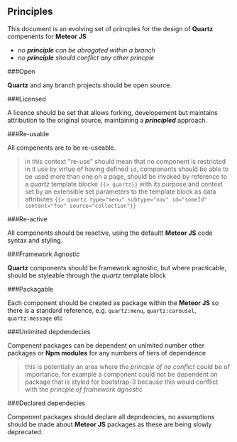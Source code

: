 ## Principles

This document is an evolving set of princples for the design of **Quartz** compenents for **Meteor JS**

  - *no __principle__ can be abrogated within a branch*
  - *no __principle__ should conflict any other princple* 

###Open

**Quartz** and any branch projects should be open source.

###Licensed

A licence should be set that allows forking, developement but maintains attribution to the original source, maintaining a **_principled_** approach.

###Re-usable

All compenents are to be re-useable.
> in this context "re-use" should mean that no component is restricted in it use by virtue of having defined `id`, components should be able to be used more than one on a page, should be invoked by reference to a *quartz* template blocke `{{> quartz}}` with its purpose and context set by an extensible set parameters to the template block as data attributes `{{> quartz type="menu" subtype="nav" id="someId" content="foo" source="collection"}}`

###Re-active

All components should be reactive, using the defaultt **Meteor JS** code syntax and styling. 

###Framework Agnostic

**Quartz** components should be framework agnostic, but where practicable, should be styleable through the *quartz* template block

###Packagable

Each component should be created as package within the **Meteor JS** so there is a standard reference, e.g. `quartz:menu`, `quartz:carousel`, `quartz:message` etc

###Unlimited depdendecies

Compenent packages can be dependent on unlmited number other packages or **Npm modules** for any numbers of tiers of dependence
> this is potentially an area where the *princple of no conflict* could be of importance, for example a component could not be dependent on package that is styled for bootstrap-3 because this would conflict with the *princple of framework agnostic*

###Declared dependecies

Compenent packages should declare all depndencies, no assumptions should be made about **Meteor JS** packages as these are being slowly deprecated. 

